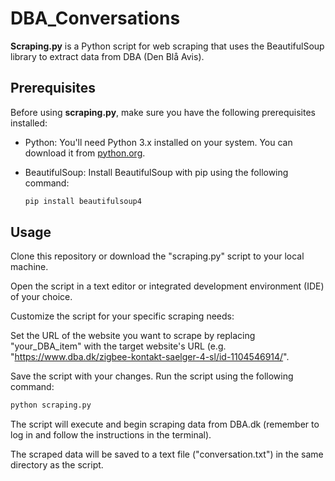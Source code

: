 # DBA_Conversations

**Scraping.py** is a Python script for web scraping that uses the BeautifulSoup library to extract data from DBA (Den Blå Avis).

## Prerequisites

Before using **scraping.py**, make sure you have the following prerequisites installed:

- Python: You'll need Python 3.x installed on your system. You can download it from [python.org](https://www.python.org/downloads/).

- BeautifulSoup: Install BeautifulSoup with pip using the following command:

  ```bash
  pip install beautifulsoup4
  ```

## Usage

Clone this repository or download the "scraping.py" script to your local machine.

Open the script in a text editor or integrated development environment (IDE) of your choice.

Customize the script for your specific scraping needs:

Set the URL of the website you want to scrape by replacing "your_DBA_item" with the target website's URL (e.g. "https://www.dba.dk/zigbee-kontakt-saelger-4-sl/id-1104546914/".

Save the script with your changes.
Run the script using the following command:

```bash
python scraping.py
```

The script will execute and begin scraping data from DBA.dk (remember to log in and follow the instructions in the terminal).

The scraped data will be saved to a text file ("conversation.txt") in the same directory as the script.
